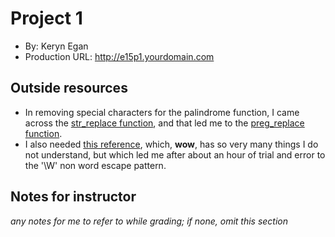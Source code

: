# Project 1
+ By: Keryn Egan
+ Production URL: <http://e15p1.yourdomain.com>

## Outside resources
+ In removing special characters for the palindrome function, I came across the [str_replace function](https://www.php.net/manual/en/function.str-replace.php), and that led me to the [preg_replace function](https://www.php.net/manual/en/function.preg-replace.php).
+ I also needed [this reference](https://www.php.net/manual/en/regexp.reference.escape.php), which, **wow**, has so very many things I do not understand, but which led me after about an hour of trial and error to the '\W' non word escape pattern.

## Notes for instructor
*any notes for me to refer to while grading; if none, omit this section*

